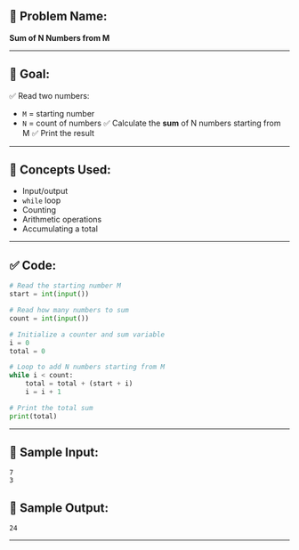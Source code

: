 ## 🧩 **Problem Name:**

**Sum of N Numbers from M**

---

## 🎯 **Goal:**

✅ Read two numbers:

- `M` = starting number
- `N` = count of numbers
  ✅ Calculate the **sum** of N numbers starting from M
  ✅ Print the result

---

## 🧠 **Concepts Used:**

- Input/output
- `while` loop
- Counting
- Arithmetic operations
- Accumulating a total

---

## ✅ **Code:**

```python
# Read the starting number M
start = int(input())

# Read how many numbers to sum
count = int(input())

# Initialize a counter and sum variable
i = 0
total = 0

# Loop to add N numbers starting from M
while i < count:
    total = total + (start + i)
    i = i + 1

# Print the total sum
print(total)
```

---

## 🧪 **Sample Input:**

```
7
3
```

## 🧾 **Sample Output:**

```
24
```

---
